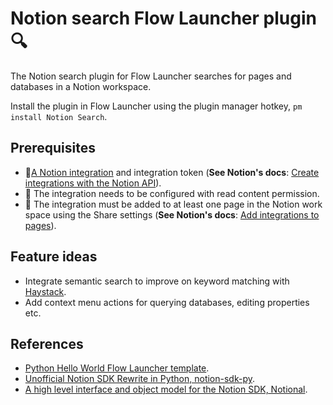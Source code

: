 # Notion search Flow Launcher plugin 🔍

The Notion search plugin for Flow Launcher searches for pages and databases in a Notion workspace.

Install the plugin in Flow Launcher using the plugin manager hotkey, `pm install Notion Search`.

## Prerequisites

- 🔌[A Notion integration](notion.com/my-integrations) and integration token (**See Notion's docs**: [Create integrations with the Notion API](notion.so/help/create-integrations-with-the-notion-api)).
- 👀 The integration needs to be configured with read content permission.
- 🔑 The integration must be added to at least one page in the Notion work space using the Share settings (**See Notion's docs**: [Add integrations to pages](notion.so/help/add-and-manage-integrations-with-the-api#add-integrations-to-pages)).

## Feature ideas

- Integrate semantic search to improve on keyword matching with [Haystack](https://github.com/deepset-ai/haystack).
- Add context menu actions for querying databases, editing properties etc.

## References

- [Python Hello World Flow Launcher template](https://github.com/Flow-Launcher/Flow.Launcher.Plugin.HelloWorldPython).
- [Unofficial Notion SDK Rewrite in Python, notion-sdk-py](https://ramnes.github.io/notion-sdk-py/).
- [A high level interface and object model for the Notion SDK, Notional](https://jheddings.github.io/notional/).
